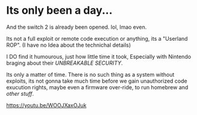 # Its only been a day...

And the switch 2 is already been opened. lol, lmao even.

Its not a full exploit or remote code execution or anything, its a "Userland ROP". (I have no Idea about the technichal details)

I DO find it humourous, just how little time it took, Especially with Nintendo braging about their _UNBREAKABLE SECURITY_.

Its only a matter of time. There is no such thing as a system without exploits, its not gonna take much time before we gain unauthorized code exucution rights, maybe even a firmware over-ride, to run homebrew and _other stuff_.

https://youtu.be/WOOJXaxOJuk 